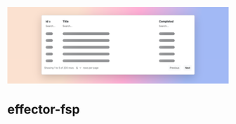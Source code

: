 <p align="center">
  <img src="https://raw.githubusercontent.com/faustienf/effector-fsp/main/assets/header.png">
</p>

# effector-fsp

